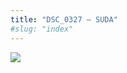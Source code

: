 ```yaml
---
title: "DSC_0327 – SUDA"
#slug: "index"
---
```


[![](/wp-content/2015/05/DSC_0327-201x300.jpg)](/wp-content/2015/05/DSC_0327.jpg)